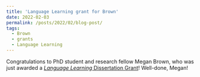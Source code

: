 ```yaml
---
title: 'Language Learning grant for Brown'
date: 2022-02-03
permalink: /posts/2022/02/blog-post/
tags:
  - Brown
  - grants
  - Language Learning
---
```


Congratulations to PhD student and research fellow Megan Brown, who was just awarded a <a href="https://onlinelibrary.wiley.com/page/journal/14679922/homepage/grant_programs.htm" target="_blank" rel="noopener noreferrer"><em>Language Learning</em> Dissertation Grant</a>! Well-done, Megan!
